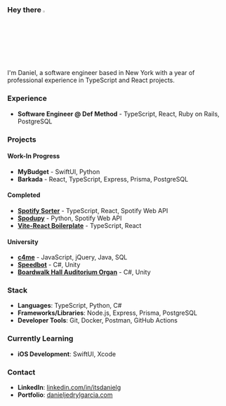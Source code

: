 ### Hey there <img src="https://media.giphy.com/media/hvRJCLFzcasrR4ia7z/giphy.gif" width="3%">

I'm Daniel, a software engineer based in New York with a year of professional experience in TypeScript and React projects.

### Experience  
- **Software Engineer @ Def Method** - TypeScript, React, Ruby on Rails, PostgreSQL

### Projects
#### Work-In Progress
- **MyBudget** - SwiftUI, Python
- **Barkada** - React, TypeScript, Express, Prisma, PostgreSQL
#### Completed
- **[Spotify Sorter](https://github.com/itsdanielg/spotify-sorter)** - TypeScript, React, Spotify Web API
- **[Spodupy](https://github.com/itsdanielg/spodupy)** - Python, Spotify Web API
- **[Vite-React Boilerplate](https://github.com/itsdanielg/vite-react-boilerplate)** - TypeScript, React
#### University
- **[c4me](https://github.com/itsdanielg/c4me)** - JavaScript, jQuery, Java, SQL
- **[Speedbot](https://github.com/itsdanielg/CSE-381-Group-Project/releases)** - C#, Unity
- **[Boardwalk Hall Auditorium Organ](https://github.com/itsdanielg/Virtual-Organ-Project/releases/)** - C#, Unity

### Stack
- **Languages**: TypeScript, Python, C#
- **Frameworks/Libraries**: Node.js, Express, Prisma, PostgreSQL  
- **Developer Tools**: Git, Docker, Postman, GitHub Actions

### Currently Learning
- **iOS Development**: SwiftUI, Xcode

### Contact
- **LinkedIn**: [linkedin.com/in/itsdanielg](https://linkedin.com/in/itsdanielg)  
- **Portfolio**: [danieljedrylgarcia.com](https://danieljedrylgarcia.com)
